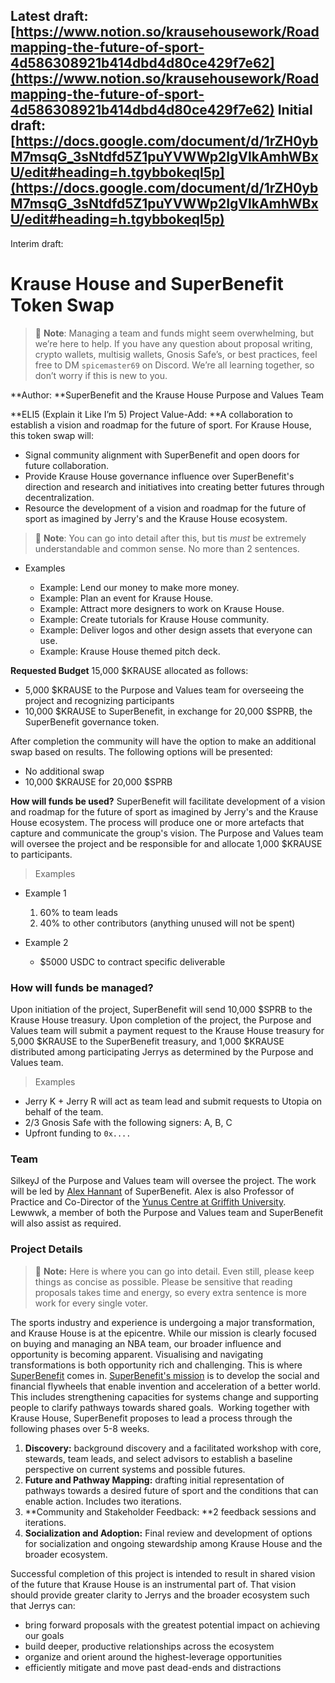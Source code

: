 Latest draft:
[https://www.notion.so/krausehousework/Roadmapping-the-future-of-sport-4d586308921b414dbd4d80ce429f7e62](https://www.notion.so/krausehousework/Roadmapping-the-future-of-sport-4d586308921b414dbd4d80ce429f7e62) 
Initial draft: 
[https://docs.google.com/document/d/1rZH0ybM7msqG_3sNtdfd5Z1puYVWWp2IgVlkAmhWBxU/edit#heading=h.tgybbokeql5p](https://docs.google.com/document/d/1rZH0ybM7msqG_3sNtdfd5Z1puYVWWp2IgVlkAmhWBxU/edit#heading=h.tgybbokeql5p) 
---
Interim draft:
# Krause House and SuperBenefit Token Swap

>🏀 **Note**: Managing a team and funds might seem overwhelming, but we’re here to help.  If you have any question about proposal writing, crypto wallets, multisig wallets, Gnosis Safe’s, or best practices, feel free to DM `spicemaster69` on Discord.  We’re all learning together, so don’t worry if this is new to you.

**Author: **SuperBenefit and the Krause House Purpose and Values Team

**ELI5 (Explain it Like I’m 5) Project Value-Add:   **A collaboration to establish a vision and roadmap for the future of sport. For Krause House, this token swap will:
- Signal community alignment with SuperBenefit and open doors for future collaboration.
- Provide Krause House governance influence over SuperBenefit's direction and research and initiatives into creating better futures through decentralization.
- Resource the development of a vision and roadmap for the future of sport as imagined by Jerry's and the Krause House ecosystem.



>🏀 **Note**: You can go into detail after this, but tis _must_ be extremely understandable and common sense.  No more than 2 sentences.

- Examples

	- Example: Lend our money to make more money.
	- Example: Plan an event for Krause House.
	- Example: Attract more designers to work on Krause House.
	- Example: Create tutorials for Krause House community.
	- Example: Deliver logos and other design assets that everyone can use.
	- Example: Krause House themed pitch deck.



**Requested Budget**
15,000 $KRAUSE allocated as follows:
- 5,000 $KRAUSE to the Purpose and Values team for overseeing the project and recognizing participants 
- 10,000 $KRAUSE to SuperBenefit, in exchange for 20,000 $SPRB, the SuperBenefit governance token.

After completion the community will have the option to make an additional swap based on results. The following options will be presented:
- No additional swap
- 10,000 $KRAUSE for 20,000 $SPRB 

**How will funds be used?**
SuperBenefit will facilitate development of a vision and roadmap for the future of sport as imagined by Jerry's and the Krause House ecosystem. The process will produce one or more artefacts that capture and communicate the group's vision.
The Purpose and Values team will oversee the project and be responsible for and allocate 1,000 $KRAUSE to participants.

>Examples

- Example 1

	1. 60% to team leads
	2. 40% to other contributors (anything unused will not be spent)
- Example 2
	- $5000 USDC to contract specific deliverable

### How will funds be managed?
Upon initiation of the project, SuperBenefit will send 10,000 $SPRB to the Krause House treasury. 
Upon completion of the project, the Purpose and Values team will submit a payment request to the Krause House treasury for 5,000 $KRAUSE to the SuperBenefit treasury, and 1,000 $KRAUSE distributed among participating Jerrys as determined by the Purpose and Values team.
>Examples

- Jerry K + Jerry R will act as team lead and submit requests to Utopia on behalf of the team.
- 2/3 Gnosis Safe with the following signers: A, B, C
- Upfront funding to `0x....`


### Team
SilkeyJ of the Purpose and Values team will oversee the project. The work will be led by [Alex Hannant](https://www.linkedin.com/in/alex-hannant-201b7bb/) of SuperBenefit. Alex is also Professor of Practice and Co-Director of the [Yunus Centre at Griffith University](https://www.griffith.edu.au/griffith-business-school/yunus-centre). Lewwwk, a member of both the Purpose and Values team and SuperBenefit will also assist as required.
### Project Details

>🏀 **Note:** Here is where you can go into detail.  Even still, please keep things as concise as possible.  Please be sensitive that reading proposals takes time and energy, so every extra sentence is more work for every single voter.

The sports industry and experience is undergoing a major transformation, and Krause House is at the epicentre. While our mission is clearly focused on buying and managing an NBA team, our broader influence and opportunity is becoming apparent.
Visualising and navigating transformations is both opportunity rich and challenging. This is where [SuperBenefit](http://superbenefit.org) comes in.
[SuperBenefit's mission](http://superbenefit.mirror.xyz) is to develop the social and financial flywheels that enable invention and acceleration of a better world. This includes strengthening capacities for systems change and supporting people to clarify pathways towards shared goals. 
Working together with Krause House, SuperBenefit proposes to lead a process through the following phases over 5-8 weeks.
1. **Discovery:** background discovery and a facilitated workshop with core, stewards, team leads, and select advisors to establish a baseline perspective on current systems and possible futures.
2. **Future and Pathway Mapping:** drafting initial representation of pathways towards a desired future of sport and the conditions that can enable action. Includes two iterations.
3. **Community and Stakeholder Feedback: **2 feedback sessions and iterations.
4. **Socialization and Adoption:** Final review and development of options for socialization and ongoing stewardship among Krause House and the broader ecosystem.

Successful completion of this project is intended to result in shared vision of the future that Krause House is an instrumental part of. That vision should provide greater clarity to Jerrys and the broader ecosystem such that Jerrys can:
- bring forward proposals with the greatest potential impact on achieving our goals
- build deeper, productive relationships across the ecosystem
- organize and orient around the highest-leverage opportunities
- efficiently mitigate and move past dead-ends and distractions
